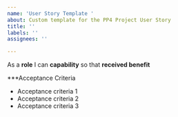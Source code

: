 ```yaml
---
name: 'User Story Template '
about: Custom template for the PP4 Project User Story
title: ''
labels: ''
assignees: ''

---
```


As a **role** I can **capability** so that **received benefit**

***Acceptance Criteria

- Acceptance criteria 1
- Acceptance criteria 2
- Acceptance criteria 3
